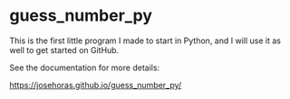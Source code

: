 # guess_number_py

This is the first little program I made to start in Python, and I will use it as well to get started on GitHub.

See the documentation for more details:

https://josehoras.github.io/guess_number_py/
